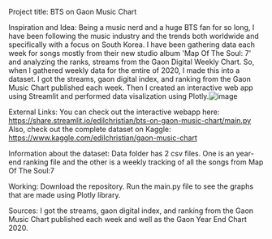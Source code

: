 Project title: BTS on Gaon Music Chart

Inspiration and Idea:
Being a music nerd and a huge BTS fan for so long, I have been following the music industry and the trends both worldwide and specifically with a focus on South Korea. I have been gathering data each week for songs mostly from their new studio album 'Map Of The Soul: 7' and analyzing the ranks, streams from the Gaon Digital Weekly Chart. So, when I gathered weekly data for the entire of 2020, I made this into a dataset. I got the streams, gaon digital index, and ranking from the Gaon Music Chart published each week. Then I created an interactive web app using Streamlit and performed data visalization using Plotly.![image](https://user-images.githubusercontent.com/61077291/154817700-a06b003b-2af6-483f-95aa-4d06fc79be8c.png)

External Links:
You can check out the interactive webapp here: https://share.streamlit.io/edilchristian/bts-on-gaon-music-chart/main.py
Also, check out the complete dataset on Kaggle: https://www.kaggle.com/edilchristian/gaon-music-chart

Information about the dataset:
Data folder has 2 csv files. One is an year-end ranking file and the other is a weekly tracking of all the songs from Map Of The Soul:7

Working:
Download the repository. Run the main.py file to see the graphs that are made using Plotly library.

Sources:
I got the streams, gaon digital index, and ranking from the Gaon Music Chart published each week and well as the Gaon Year End Chart 2020.
